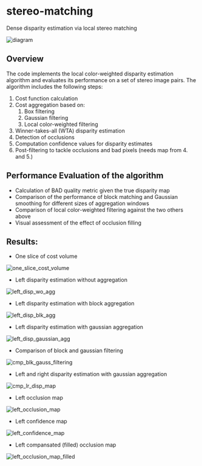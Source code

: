 # stereo-matching
Dense disparity estimation via local stereo matching

![diagram](docs/stereo-matching-diagram.JPG)

## Overview
The code implements the local color-weighted disparity estimation algorithm and evaluates its performance on a set of stereo image pairs. The algorithm includes the following steps:

1. Cost function calculation
2. Cost aggregation based on:
    1. Box filtering 
    2. Gaussian filtering
    3. Local color-weighted filtering
3. Winner-takes-all (WTA) disparity estimation
4. Detection of occlusions
5. Computation confidence values for disparity estimates
6. Post-filtering to tackle occlusions and bad pixels (needs map from 4. and 5.)

## Performance Evaluation of the algorithm
- Calculation of BAD quality metric given the true disparity map
- Comparison of the performance of block matching and Gaussian smoothing for different sizes of aggregation windows
- Comparison of local color-weighted filtering against the two others above
- Visual assessment of the effect of occlusion filling

## Results:
- One slice of cost volume

![one_slice_cost_volume](docs/one_slice_cost_volume.JPG)

- Left disparity estimation without aggregation

![left_disp_wo_agg](docs/left_disparity_estimation_wo_aggregation.JPG)

- Left disparity estimation with block aggregation

![left_disp_blk_agg](docs/left_disparity_estimation_block_aggregation.JPG)

- Left disparity estimation with gaussian aggregation

![left_disp_gaussian_agg](docs/left_disparity_estimation_gaussian_aggregation.JPG)

- Comparison of block and gaussian filtering

![cmp_blk_gauss_filtering](docs/compare_blk_gaussian_filtering.JPG)

- Left and right disparity estimation with gaussian aggregation

![cmp_lr_disp_map](docs/compare_left_right_disparity_maps.JPG)

- Left occlusion map

![left_occlusion_map](docs/left_occlusion_map.JPG)

- Left confidence map

![left_confidence_map](docs/left_confidence_map.JPG)

- Left compansated (filled) occlusion map

![left_occlusion_map_filled](docs/left_occlusion_map_filled.JPG)
